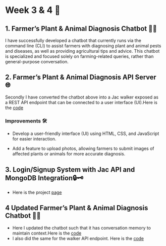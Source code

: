 # Week 3 & 4 📆

## 1. Farmer’s Plant & Animal Diagnosis Chatbot 👨‍🌾

I have successfully developed a chatbot that currently runs via the command line (CLI) to assist farmers with diagnosing plant and animal pests and diseases, as well as providing agricultural tips and advice. This chatbot is specialized and focused solely on farming-related queries, rather than general-purpose conversation.

## 2. Farmer’s Plant & Animal Diagnosis API Server 🌐

Secondly I have converted the chatbot above into a Jac walker exposed as a REST API endpoint that can be connected to a user interface (UI).Here is the [code](https://github.com/MithamoMorgan/Building-Generative-AI-Applications/blob/main/Week3_and_4/farmer_chatbot_server.jac)

### Improvements 🛠️

* Develop a user-friendly interface (UI) using HTML, CSS, and JavaScript for easier interaction.

* Add a feature to upload photos, allowing farmers to submit images of affected plants or animals for more accurate diagnosis.

## 3. Login/Signup System with Jac API and MongoDB Integration🔒🗝️

* Here is the project [page](https://github.com/MithamoMorgan/Building-Generative-AI-Applications/tree/main/Scale_Agnostic_Mini_Project)

## 4 Updated Farmer’s Plant & Animal Diagnosis Chatbot 👨‍🌾

* Here I updated the chatbot such that it has conversation memory to maintain context.Here is the [code]()
* I also did the same for the walker API endpoint. Here is the [code]()
